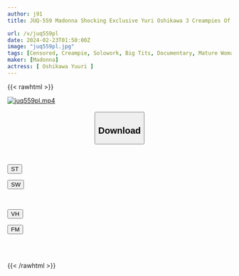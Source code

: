 ```yaml
---
author: j91
title: JUQ-559 Madonna Shocking Exclusive Yuri Oshikawa 3 Creampies Of Serious Tongue Kissing With Passion

url: /v/juq559pl
date: 2024-02-23T01:50:00Z
image: "juq559pl.jpg"
tags: [Censored, Creampie, Solowork, Big Tits, Documentary, Mature Woman, Huge Butt	]
maker: [Madonna]
actress: [ Oshikawa Yuuri ]
---
```



{{< rawhtml >}}

<div class="video" data-videoid="VdPxDO77ByfKpgr">
    <a href="javascript:;">
        <img src="/v/juq559pl/juq559pl.jpg" width="WIDTH" height="HEIGHT" alt="juq559pl.mp4" loading="lazy">
    </a>
</div>

<script type="text/javascript" src="https://j91.asia/asset/on-demand-st.js"></script>

<br>
  <link rel="stylesheet" href="https://j91.asia/asset/bs5.css">
  
  <center>
  <button class="btn btn-primary" type="button" data-bs-toggle="collapse" data-bs-target=".multi-collapse" aria-expanded="false" aria-controls="multiCollapseExample1 multiCollapseExample2"><h2>Download</h2></button></center>
</p>
<div class="row">
  <div class="col">
    <div class="collapse multi-collapse" id="multiCollapseExample1">
      <div class="card card-body">
	      	      <br>
<div class="buttons">  
<p><a href="https://streamtape.to/v/VdPxDO77ByfKpgr" target="_blank"><button class="btn-hover color-3"><i class="fa fa-download"></i> ST</button></a></p>
<p><a href="https://cdnwish.com/gvedq8skhjlr" target="_blank"><button class="btn-hover color-2"><i class="fa fa-download"></i> SW</button></a></p></div>
    </div>
  </div>
</div>
  <div class="col">
    <div class="collapse multi-collapse" id="multiCollapseExample2">
      <div class="card card-body">
	      <br>
<div class="buttons">
<p><a href="https://vidhidepro.com/f/0bcyktjemv0v"><button class="btn-hover color-9"><i class="fa fa-download"></i> VH</button></a></p>
<p><a href="https://filemoon.sx/d/h59blcfusrr5"><button class="btn-hover color-8"><i class="fa fa-download"></i> FM</button></a></p></div>
<br><br>
      </div>
    </div>
  </div>
</div>

{{< /rawhtml >}}